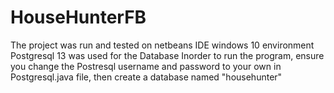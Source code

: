 # HouseHunterFB
The project was  run and tested on netbeans IDE windows 10 environment
Postgresql 13 was used for the Database
Inorder to run the program, ensure you change the Postresql username and password to your own in Postgresql.java file, then create a database named "househunter"
